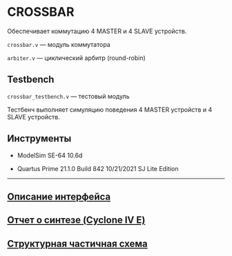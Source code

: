 # CROSSBAR 

Обеспечивает коммутацию 4 MASTER и 4 SLAVE устройств.

`crossbar.v` —  модуль коммутатора

`arbiter.v` — циклический арбитр (round-robin)

## Testbench

`crossbar_testbench.v` — тестовый модуль

Тестбенч выполняет симуляцию поведения 4 MASTER устройств и 4 SLAVE устройств. 

## Инструменты

* ModelSim SE-64 10.6d

* Quartus Prime 21.1.0 Build 842 10/21/2021 SJ Lite Edition
___

## [Описание интерфейса](https://github.com/romantitovmephi/Crossbar/blob/main/docs/interface.md)

## [Отчет о синтезе (Cyclone IV E)](https://github.com/romantitovmephi/Crossbar/blob/main/docs/synthesis.md)

## [Структурная частичная схема](https://github.com/romantitovmephi/Crossbar/blob/main/docs/scheme.jpg)









